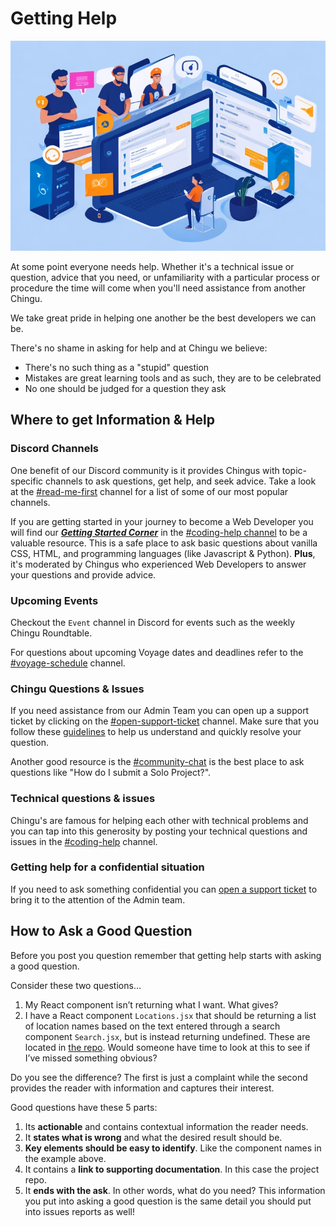 # Getting Help

![Web Developers helping each other](./assets/WebDevs_helping_each_other.jpeg)

At some point everyone needs help. Whether it's a technical issue or question, advice that you need, or unfamiliarity with a particular process or procedure the time will come when you'll need  assistance from another Chingu.

We take great pride in helping one another be the best developers we can be.

There's no shame in asking for help and at Chingu we believe:

- There's no such thing as a "stupid" question
- Mistakes are great learning tools and as such, they are to be celebrated
- No one should be judged for a question they ask

## Where to get Information & Help

### Discord Channels

One benefit of our Discord community is it provides Chingus with
topic-specific channels to ask questions, get help, and seek advice. Take a
look at the [#read-me-first](https://discord.com/channels/330284646283608064/768860298965942323) channel for a list of some of our most popular channels.

If you are getting started in your journey to become a Web Developer you will
find our [**_Getting Started Corner_**](https://discord.com/channels/330284646283608064/1201180186717196368) in the [#coding-help channel](https://discord.com/channels/330284646283608064/1047615334703714394) to be a valuable resource. This is a
safe place to ask basic questions about vanilla CSS, HTML, and programming
languages (like Javascript & Python). **Plus**, it's moderated by Chingus who
experienced Web Developers to answer your questions and provide advice.

### Upcoming Events

Checkout the `Event` channel in Discord for events such as the weekly Chingu Roundtable.

For questions about upcoming Voyage dates and deadlines refer to the
[#voyage-schedule](https://discord.com/channels/330284646283608064/913775964138393611)
channel.

### Chingu Questions & Issues
  
If you need assistance from our Admin Team you can open up a support ticket
by clicking on the [#open-support-ticket](https://discord.com/channels/330284646283608064/1105911757177888908) channel. Make sure that you follow these [guidelines](#how-to-ask-a-good-question) to help us understand and quickly resolve your question.

Another good resource is the [#community-chat](https://discord.com/channels/330284646283608064/578606247448936448) is the best place to ask questions
like "How do I submit a Solo Project?".
  
### Technical questions & issues
  
Chingu's are famous for helping each other with technical problems and you
can tap into this generosity by posting your technical questions and issues
in the [#coding-help](https://discord.com/channels/330284646283608064/1047615334703714394) channel.

### Getting help for a confidential situation
  
If you need to ask something confidential you can
[open a support ticket](https://discord.com/channels/330284646283608064/1193342042080817323)
to bring it to the attention of the Admin team.

## How to Ask a Good Question

Before you post you question remember that getting help starts with asking a good question.

Consider these two questions…

1. My React component isn’t returning what I want. What gives?
2. I have a React component `Locations.jsx` that should be returning a list of location names based on the text entered through a search component `Search.jsx`, but is instead returning undefined. These are located in [the repo](https://github.com/jdmedlock/meteorite). Would someone have time to look at this to see if I’ve missed something obvious?

Do you see the difference? The first is just a complaint while the second provides the reader with information and captures their interest.

Good questions have these 5 parts:

1. Its **actionable** and contains contextual information the reader needs.
2. It **states what is wrong** and what the desired result should be.
3. **Key elements should be easy to identify**. Like the component names in the example above.
4. It contains a **link to supporting documentation**. In this case the project repo.
5. It **ends with the ask**. In other words, what do you need? This information you put into asking a good question is the same detail you should put into issues reports as well!
